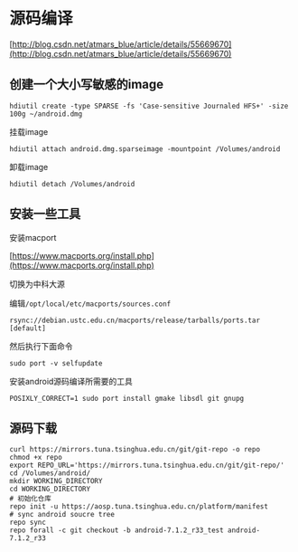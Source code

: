# 源码编译

[http://blog.csdn.net/atmars_blue/article/details/55669670](http://blog.csdn.net/atmars_blue/article/details/55669670)

## 创建一个大小写敏感的image

```Shell
hdiutil create -type SPARSE -fs 'Case-sensitive Journaled HFS+' -size 100g ~/android.dmg
```

挂载image

```shell
hdiutil attach android.dmg.sparseimage -mountpoint /Volumes/android
```

卸载image

```Shell
hdiutil detach /Volumes/android
```

## 安装一些工具

安装macport

[https://www.macports.org/install.php](https://www.macports.org/install.php)

切换为中科大源

编辑`/opt/local/etc/macports/sources.conf`

```
rsync://debian.ustc.edu.cn/macports/release/tarballs/ports.tar [default]
```

然后执行下面命令

```
sudo port -v selfupdate
```

安装android源码编译所需要的工具

```
POSIXLY_CORRECT=1 sudo port install gmake libsdl git gnupg
```

## 源码下载

```
curl https://mirrors.tuna.tsinghua.edu.cn/git/git-repo -o repo 
chmod +x repo
export REPO_URL='https://mirrors.tuna.tsinghua.edu.cn/git/git-repo/'
cd /Volumes/android/
mkdir WORKING_DIRECTORY 
cd WORKING_DIRECTORY
# 初始化仓库
repo init -u https://aosp.tuna.tsinghua.edu.cn/platform/manifest
# sync android soucre tree
repo sync
repo forall -c git checkout -b android-7.1.2_r33_test android-7.1.2_r33
```

